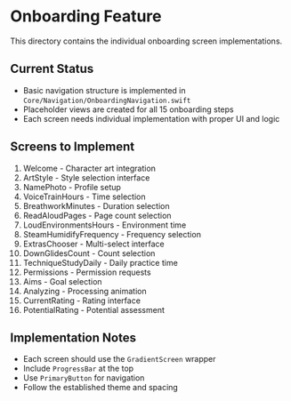 # Onboarding Feature

This directory contains the individual onboarding screen implementations.

## Current Status
- Basic navigation structure is implemented in `Core/Navigation/OnboardingNavigation.swift`
- Placeholder views are created for all 15 onboarding steps
- Each screen needs individual implementation with proper UI and logic

## Screens to Implement
1. Welcome - Character art integration
2. ArtStyle - Style selection interface
3. NamePhoto - Profile setup
4. VoiceTrainHours - Time selection
5. BreathworkMinutes - Duration selection
6. ReadAloudPages - Page count selection
7. LoudEnvironmentsHours - Environment time
8. SteamHumidifyFrequency - Frequency selection
9. ExtrasChooser - Multi-select interface
10. DownGlidesCount - Count selection
11. TechniqueStudyDaily - Daily practice time
12. Permissions - Permission requests
13. Aims - Goal selection
14. Analyzing - Processing animation
15. CurrentRating - Rating interface
16. PotentialRating - Potential assessment

## Implementation Notes
- Each screen should use the `GradientScreen` wrapper
- Include `ProgressBar` at the top
- Use `PrimaryButton` for navigation
- Follow the established theme and spacing
